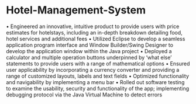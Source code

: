 # Hotel-Management-System
• Engineered an innovative, intuitive product to provide users with price estimates for hotelstays, including an in-depth 
breakdown detailing food, hotel services and additional fees
• Utilized Eclipse to develop a seamless application program interface and Window Builder/Swing Designer to develop the 
application window within the Java project
• Deployed a calculator and multiple operation buttons underpinned by ‘what else’ statements to provide users with a range 
of mathematical options
• Ensured user applicability by incorporating a currency converter and providing a range of customized layouts, labels and 
text fields
• Optimized functionality and navigability by implementing a menu bar
• Rolled out software testing to examine the usability, security and functionality of the app; implementing debugging 
protocol via the Java Virtual Machine to detect errors
